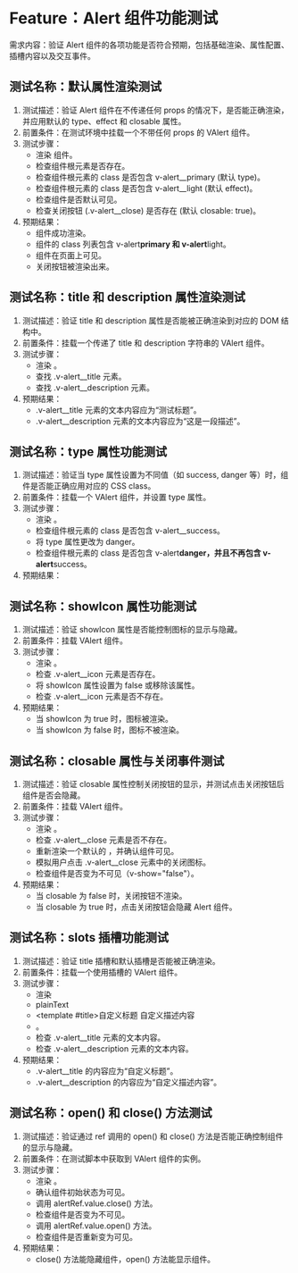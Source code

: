 # Feature：Alert 组件功能测试

需求内容：验证 Alert 组件的各项功能是否符合预期，包括基础渲染、属性配置、插槽内容以及交互事件。

## 测试名称：默认属性渲染测试

1. 测试描述：验证 Alert 组件在不传递任何 props 的情况下，是否能正确渲染，并应用默认的 type、effect 和 closable 属性。
2. 前置条件：在测试环境中挂载一个不带任何 props 的 VAlert 组件。
3. 测试步骤：
    - 渲染 <v-alert /> 组件。
    - 检查组件根元素是否存在。
    - 检查组件根元素的 class 是否包含 v-alert\_\_primary (默认 type)。
    - 检查组件根元素的 class 是否包含 v-alert\_\_light (默认 effect)。
    - 检查组件是否默认可见。
    - 检查关闭按钮 (.v-alert\_\_close) 是否存在 (默认 closable: true)。
4. 预期结果：
    - 组件成功渲染。
    - 组件的 class 列表包含 v-alert**primary 和 v-alert**light。
    - 组件在页面上可见。
    - 关闭按钮被渲染出来。

## 测试名称：title 和 description 属性渲染测试

1. 测试描述：验证 title 和 description 属性是否能被正确渲染到对应的 DOM 结构中。
2. 前置条件：挂载一个传递了 title 和 description 字符串的 VAlert 组件。
3. 测试步骤：
    - 渲染 <v-alert title="测试标题" description="这是一段描述" />。
    - 查找 .v-alert\_\_title 元素。
    - 查找 .v-alert\_\_description 元素。
4. 预期结果：
    - .v-alert\_\_title 元素的文本内容应为“测试标题”。
    - .v-alert\_\_description 元素的文本内容应为“这是一段描述”。

## 测试名称：type 属性功能测试

1. 测试描述：验证当 type 属性设置为不同值（如 success, danger 等）时，组件是否能正确应用对应的 CSS class。
2. 前置条件：挂载一个 VAlert 组件，并设置 type 属性。
3. 测试步骤：
    - 渲染 <v-alert type="success" />。
    - 检查组件根元素的 class 是否包含 v-alert\_\_success。
    - 将 type 属性更改为 danger。
    - 检查组件根元素的 class 是否包含 v-alert**danger，并且不再包含 v-alert**success。
4. 预期结果：

## 测试名称：showIcon 属性功能测试

1. 测试描述：验证 showIcon 属性是否能控制图标的显示与隐藏。
2. 前置条件：挂载 VAlert 组件。
3. 测试步骤：
    - 渲染 <v-alert show-icon />。
    - 检查 .v-alert\_\_icon 元素是否存在。
    - 将 showIcon 属性设置为 false 或移除该属性。
    - 检查 .v-alert\_\_icon 元素是否不存在。
4. 预期结果：
    - 当 showIcon 为 true 时，图标被渲染。
    - 当 showIcon 为 false 时，图标不被渲染。

## 测试名称：closable 属性与关闭事件测试

1. 测试描述：验证 closable 属性控制关闭按钮的显示，并测试点击关闭按钮后组件是否会隐藏。
2. 前置条件：挂载 VAlert 组件。
3. 测试步骤：
    - 渲染 <v-alert :closable="false" />。
    - 检查 .v-alert\_\_close 元素是否不存在。
    - 重新渲染一个默认的 <v-alert />，并确认组件可见。
    - 模拟用户点击 .v-alert\_\_close 元素中的关闭图标。
    - 检查组件是否变为不可见（v-show="false"）。
4. 预期结果：
    - 当 closable 为 false 时，关闭按钮不渲染。
    - 当 closable 为 true 时，点击关闭按钮会隐藏 Alert 组件。

## 测试名称：slots 插槽功能测试

1. 测试描述：验证 title 插槽和默认插槽是否能被正确渲染。
2. 前置条件：挂载一个使用插槽的 VAlert 组件。
3. 测试步骤：
    - 渲染
    - plainText
    - <v-alert> <template #title>自定义标题</template> 自定义描述内容 </v-alert>
    - 。
    - 检查 .v-alert\_\_title 元素的文本内容。
    - 检查 .v-alert\_\_description 元素的文本内容。
4. 预期结果：
    - .v-alert\_\_title 的内容应为“自定义标题”。
    - .v-alert\_\_description 的内容应为“自定义描述内容”。

## 测试名称：open() 和 close() 方法测试

1. 测试描述：验证通过 ref 调用的 open() 和 close() 方法是否能正确控制组件的显示与隐藏。
2. 前置条件：在测试脚本中获取到 VAlert 组件的实例。
3. 测试步骤：
    - 渲染 <v-alert ref="alertRef" />。
    - 确认组件初始状态为可见。
    - 调用 alertRef.value.close() 方法。
    - 检查组件是否变为不可见。
    - 调用 alertRef.value.open() 方法。
    - 检查组件是否重新变为可见。
4. 预期结果：
    - close() 方法能隐藏组件，open() 方法能显示组件。
